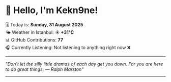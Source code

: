 # 👋 Hello, I'm Kekn9ne!

🗓️ Today is: **Sunday, 31 August 2025**  
🌤️ Weather in Istanbul: **☀️   +31°C**  
📊 GitHub Contributions: **77**  
🎧 Currently Listening: Not listening to anything right now ❌

---

_"Don't let the silly little dramas of each day get you down. For you are here to do great things. — *Ralph Marston*"_

---
